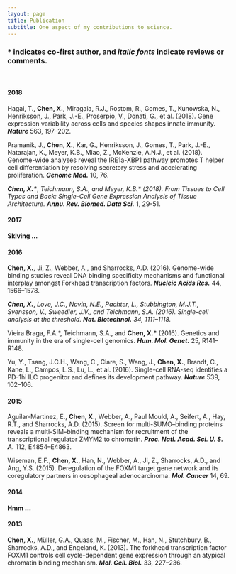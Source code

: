```yaml
---
layout: page
title: Publication
subtitle: One aspect of my contributions to science.
---
```


### * indicates co-first author, and _italic fonts_ indicate reviews or comments.

$~$

#### 2018

Hagai, T., __Chen, X.__, Miragaia, R.J., Rostom, R., Gomes, T., Kunowska, N., Henriksson, J., Park, J.-E., Proserpio, V., Donati, G., et al. (2018). Gene expression variability across cells and species shapes innate immunity. ___Nature___ 563, 197–202.

Pramanik, J., __Chen, X.__, Kar, G., Henriksson, J., Gomes, T., Park, J.-E., Natarajan, K., Meyer, K.B., Miao, Z., McKenzie, A.N.J., et al. (2018). Genome-wide analyses reveal the IRE1a-XBP1 pathway promotes T helper cell differentiation by resolving secretory stress and accelerating proliferation. ___Genome Med.___ 10, 76.

___Chen, X.*___, _Teichmann, S.A., and Meyer, K.B.* (2018). From Tissues to Cell Types and Back: Single-Cell Gene Expression Analysis of Tissue Architecture._ ___Annu. Rev. Biomed. Data Sci.___ 1, 29-51.

#### 2017

__Skiving ...__

#### 2016

__Chen, X.__, Ji, Z., Webber, A., and Sharrocks, A.D. (2016). Genome-wide binding studies reveal DNA binding specificity mechanisms and functional interplay amongst Forkhead transcription factors. ___Nucleic Acids Res.___ 44, 1566–1578.

___Chen, X.___, _Love, J.C., Navin, N.E., Pachter, L., Stubbington, M.J.T., Svensson, V., Sweedler, J.V., and Teichmann, S.A. (2016). Single-cell analysis at the threshold._ ___Nat. Biotechnol.___ _34, 1111–1118._

Vieira Braga, F.A.\*, Teichmann, S.A., and __Chen, X.\*__ (2016). Genetics and immunity in the era of single-cell genomics. ___Hum. Mol. Genet.___ 25, R141–R148.

Yu, Y., Tsang, J.C.H., Wang, C., Clare, S., Wang, J., __Chen, X.__, Brandt, C., Kane, L., Campos, L.S., Lu, L., et al. (2016). Single-cell RNA-seq identifies a PD-1hi ILC progenitor and defines its development pathway. ___Nature___ 539, 102–106.

#### 2015

Aguilar-Martinez, E., __Chen, X.__, Webber, A., Paul Mould, A., Seifert, A., Hay, R.T., and Sharrocks, A.D. (2015). Screen for multi-SUMO–binding proteins reveals a multi-SIM–binding mechanism for recruitment of the transcriptional regulator ZMYM2 to chromatin. ___Proc. Natl. Acad. Sci. U. S. A.___ 112, E4854–E4863.

Wiseman, E.F., __Chen, X.__, Han, N., Webber, A., Ji, Z., Sharrocks, A.D., and Ang, Y.S. (2015). Deregulation of the FOXM1 target gene network and its coregulatory partners in oesophageal adenocarcinoma. ___Mol. Cancer___ 14, 69.

#### 2014

__Hmm ...__

#### 2013

__Chen, X.__, Müller, G.A., Quaas, M., Fischer, M., Han, N., Stutchbury, B., Sharrocks, A.D., and Engeland, K. (2013). The forkhead transcription factor FOXM1 controls cell cycle-dependent gene expression through an atypical chromatin binding mechanism. ___Mol. Cell. Biol.___ 33, 227–236.
